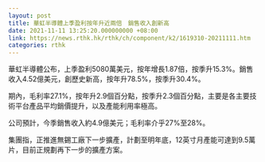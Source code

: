 ```yaml
---
layout: post
title: 華虹半導體上季盈利按年升近兩倍　銷售收入創新高
date: 2021-11-11 13:25:20.000000000 +08:00
link: https://news.rthk.hk/rthk/ch/component/k2/1619310-20211111.htm
categories: rthk
---
```


華虹半導體公布，上季盈利5080萬美元，按年增長1.87倍，按季升15.3%。銷售收入4.52億美元，創歷史新高，按年升78.5%，按季升30.4%。

期內，毛利率27.1%，按年升2.9個百分點，按季升2.3個百分點，主要是各主要技術平台產品平均銷價提升，以及產能利用率極高。 

公司預計，今季銷售收入約4.9億美元；毛利率介乎27%至28%。 

集團指，正推進無錫工廠下一步擴產，計劃至明年底，12英寸月產能可達到9.5萬片，目前正規劃再下一步的擴產方案。
